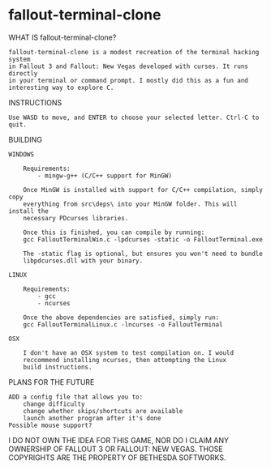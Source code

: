 # fallout-terminal-clone
WHAT IS fallout-terminal-clone?
	
	fallout-terminal-clone is a modest recreation of the terminal hacking system
	in Fallout 3 and Fallout: New Vegas developed with curses. It runs directly
	in your terminal or command prompt. I mostly did this as a fun and 
	interesting way to explore C.
	
INSTRUCTIONS

	Use WASD to move, and ENTER to choose your selected letter. Ctrl-C to quit.

BUILDING

	WINDOWS

		Requirements:
			- mingw-g++ (C/C++ support for MinGW)

		Once MinGW is installed with support for C/C++ compilation, simply copy
		everything from src\deps\ into your MinGW folder. This will install the
		necessary PDcurses libraries.
		
		Once this is finished, you can compile by running:
		gcc FalloutTerminalWin.c -lpdcurses -static -o FalloutTerminal.exe

		The -static flag is optional, but ensures you won't need to bundle
		libpdcurses.dll with your binary.

	LINUX

		Requirements:
			- gcc
			- ncurses

		Once the above dependencies are satisfied, simply run:
		gcc FalloutTerminalLinux.c -lncurses -o FalloutTerminal
		
	OSX
		
		I don't have an OSX system to test compilation on. I would 
		reccommend installing ncurses, then attempting the Linux
		build instructions.


PLANS FOR THE FUTURE

	ADD a config file that allows you to:
		change difficulty
		change whether skips/shortcuts are available
		launch another program after it's done
	Possible mouse support?



I DO NOT OWN THE IDEA FOR THIS GAME, NOR DO I CLAIM ANY OWNERSHIP
OF FALLOUT 3 OR FALLOUT: NEW VEGAS. THOSE COPYRIGHTS ARE THE 
PROPERTY OF BETHESDA SOFTWORKS.
